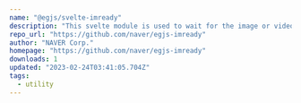 ```yaml
---
name: "@egjs/svelte-imready"
description: "This svelte module is used to wait for the image or video to be ready."
repo_url: "https://github.com/naver/egjs-imready"
author: "NAVER Corp."
homepage: "https://github.com/naver/egjs-imready"
downloads: 1
updated: "2023-02-24T03:41:05.704Z"
tags: 
  - utility
---
```

